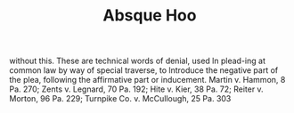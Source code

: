 ---
title: Absque Hoo
permalink: "/definitions/absque-hoo.html"
body: without this. These are technical words of denial, used ln plead-ing at common
  law by way of special traverse, to lntroduce the negative part of the plea, following
  the affirmative part or inducement. Martin v. Hammon, 8 Pa. 270; Zents v. Legnard,
  70 Pa. 192; Hite v. Kier, 38 Pa. 72; Reiter v. Morton, 96 Pa. 229; Turnpike Co.
  v. McCullough, 25 Pa. 303
published_at: '2018-07-07'
layout: post
---